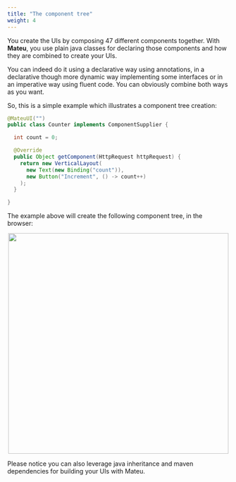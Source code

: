 ```yaml
---
title: "The component tree"
weight: 4
---
```


You create the UIs by composing 47 different components together. With **Mateu**, you use plain java classes for 
declaring those components and how they are combined to create your UIs.

You can indeed do it using a declarative way using annotations, in a declarative though more dynamic way implementing 
some interfaces or in an imperative way using fluent code. You can obviously combine both ways as you want.

So, this is a simple example which illustrates a component tree creation:

```java
@MateuUI("")
public class Counter implements ComponentSupplier {

  int count = 0;

  @Override
  public Object getComponent(HttpRequest httpRequest) {
    return new VerticalLayout(
      new Text(new Binding("count")),
      new Button("Increment", () -> count++)
    );
  }

}
```

The example above will create the following component tree, in the browser:

<p align="center"><img src="../../../images/arch-overall-5.svg" width="500"/></p>


Please notice you can also leverage java inheritance and maven dependencies for building your UIs with Mateu.
